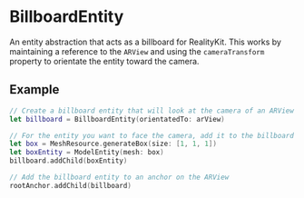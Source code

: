# BillboardEntity

An entity abstraction that acts as a billboard for RealityKit. This works by maintaining a reference to the `ARView` and using the `cameraTransform` property to orientate the entity toward the camera.

## Example

```swift
// Create a billboard entity that will look at the camera of an ARView
let billboard = BillboardEntity(orientatedTo: arView)

// For the entity you want to face the camera, add it to the billboard entity
let box = MeshResource.generateBox(size: [1, 1, 1])
let boxEntity = ModelEntity(mesh: box)
billboard.addChild(boxEntity)

// Add the billboard entity to an anchor on the ARView
rootAnchor.addChild(billboard)
```
